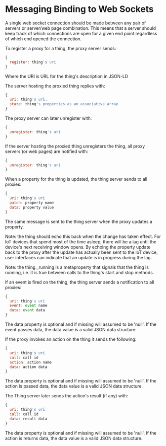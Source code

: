 # Messaging Binding to Web Sockets

A single web socket connection should be made between any pair of servers or server/web page combination. This means that a server should keep track of which connections are open for a given end point regardless of which end opened the connection.

To register a proxy for a thing, the proxy server sends:

```javascript
{
  register: thing's uri
}
```

Where the URI is URL for the thing's description in JSON-LD

The server hosting the proxied thing replies with:

```javascript
{
  uri: thing's uri,
  state: thing's properties as an associative array
}
```

The proxy server can later unregister with:

```javascript
{
  unregister: thing's uri
}
```

If the server hosting the proxied thing unregisters the thing, all proxy servers (or web pages) are notified with:

```javascript
{
  unregister: thing's uri
}
```

When a property for the thing is updated, the thing server sends to all proxies:

```javascript
{
  uri: thing's uri
  patch: property name
  data: property value
}
```

The same message is sent to the thing server when the proxy updates a property.

Note: the thing should echo this back when the change has taken effect. For IoT devices that spend most of the time asleep, there will be a lag until the device's next receiving window opens. By echoing the property update back to the proxy after the update has actually been sent to the IoT device, user interfaces can indicate that an update is in progress during the lag.

Note: the thing._running is a metaproperty that signals that the thing is running, i.e. it is true between calls to the thing's start and stop methods.

If an event is fired on the thing, the thing server sends a notification to all proxies:

```javascript
{
  uri: thing's uri
  event: event name
  data: event data
}
```

The data property is optional and if missing will assumed to be 'null'. If the event passes data, the data value is a valid JSON data structure.

If the proxy invokes an action on the thing it sends the following:

```javascript
{
  uri: thing's uri
  call: call id
  action: action name
  data: action data
}
```

The data property is optional and if missing will assumed to be 'null'. If the action is passed data, the data value is a valid JSON data structure.

The Thing server later sends the action's result (if any) with:

```javascript
{
  uri: thing's uri
  call: call id
  data: result data
}
```
The data property is optional and if missing will assumed to be 'null'. If the action is returns data, the data value is a valid JSON data structure.

